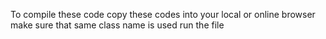To compile these code 
copy these codes into your local or online browser
make sure that same class name is used
run the file 
